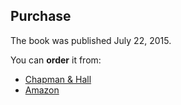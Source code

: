 <!-- Purchase -->
<section id="purchase">
  <div class="page-header">
    <h2>Purchase</h2>
  </div>
  <div class="row">
    <div class="span10 offset1">
      <p>The book was published July 22, 2015.</p>
      <p>You can <strong>order</strong> it from:</p>
      <ul>
       <li><a href="http://www.crcpress.com/product/isbn/9781466504394">Chapman &amp; Hall</a></li>
       <li><a href="http://www.amazon.com/dp/1466504390/ref=sr_ob_1?ie=UTF8&qid=1420126683&sr=8-1">Amazon</a></li>
      </ul>
      <br><br><br><br>
    </div>
  </div>
</section>